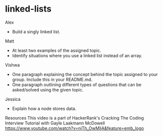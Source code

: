 # linked-lists
Alex
* Build a singly linked list.

Matt
* At least two examples of the assigned topic.
* Identify situations where you use a linked list instead of an array.


Vishwa
* One paragraph explaining the concept behind the topic assigned to your group. Include this in your README.md.
* One paragraph outlining different types of questions that can be asked/solved using the given topic.


Jessica
* Explain how a node stores data.


Resources
This video is a part of HackerRank's Cracking The Coding Interview Tutorial with Gayle Laakmann McDowell
https://www.youtube.com/watch?v=njTh_OwMljA&feature=emb_logo
